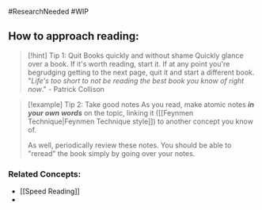 #ResearchNeeded #WIP 


## How to approach reading:

> [!hint] Tip 1: Quit Books quickly and without shame
> Quickly glance over a book. If it's worth reading, start it. If at any point you're begrudging getting to the next page, quit it and start a different book. "*Life's too short to not be reading the best book you know of right now*." - Patrick Collison


> [!example] Tip 2: Take good notes
> As you read, make atomic notes ***in your own words*** on the topic, linking it ([[Feynmen Technique|Feynmen Technique style]]) to another concept you know of. 
> 
> As well, periodically review these notes. You should be able to "reread" the book simply by going over your notes.


### Related Concepts:
- [[Speed Reading]]
- 